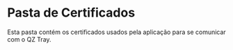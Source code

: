 # Pasta de Certificados

Esta pasta contém os certificados usados pela aplicação para se comunicar com o QZ Tray. 